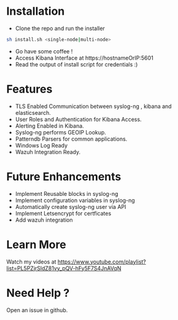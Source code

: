 
# Installation 
 - Clone the repo and run the installer 
 ```bash
 sh install.sh <single-node|multi-node>
 ```
 - Go have some coffee !
 - Access Kibana Interface at https://hostnameOrIP:5601 
 - Read the output of install script for credentials :)

# Features
 - TLS Enabled Communication between syslog-ng , kibana and elasticsearch.
 - User Roles and Authentication for Kibana Access.
 - Alerting Enabled in Kibana. 
 - Syslog-ng performs GEOIP Lookup. 
 - Patterndb Parsers for common applications. 
 - Windows Log Ready 
 - Wazuh Integration Ready. 
 
 
# Future Enhancements
- Implement Reusable blocks in syslog-ng 
- Implement configuration variables in syslog-ng
- Automatically create syslog-ng user via API
- Implement Letsencrypt for certficates
- Add wazuh integration

# Learn More

Watch my videos at https://www.youtube.com/playlist?list=PL5PZjrSldZ81vy_pQV-hFy5F7S4JnAVqN

# Need Help ? 

Open an issue in github. 

